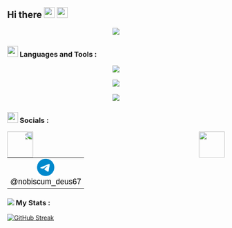 ## Hi there <img src="https://raw.githubusercontent.com/Tarikul-Islam-Anik/Animated-Fluent-Emojis/master/Emojis/Smilies/Zany%20Face.png" width="25" height="25" /> <img src="https://raw.githubusercontent.com/Tarikul-Islam-Anik/Animated-Fluent-Emojis/master/Emojis/Smilies/Green%20Heart.png" width="25" height="25" />
<p align="center">
  <a href="https://www.youtube.com/watch?v=CD-E-LDc384&ab_channel=Metallica">
    <img src="https://user-images.githubusercontent.com/74038190/225813708-98b745f2-7d22-48cf-9150-083f1b00d6c9.gif" width="614"/>
  </a>
</p>

### <img src="https://raw.githubusercontent.com/Tarikul-Islam-Anik/Animated-Fluent-Emojis/master/Emojis/Objects/Hammer%20and%20Wrench.png" width="25" height="25" /> Languages and Tools :
<p align="center">
  <a href="https://skillicons.dev">
    <img src="https://skillicons.dev/icons?i=html,css,sass,js,ts,vue,vite,pinia,vuetify" />
  </a>
</p>
<p align="center">
  <a href="https://skillicons.dev">
    <img src="https://skillicons.dev/icons?i=vscode,obsidian,discord,git" />
  </a>
</p>

<p align="center">
  <img src="https://user-images.githubusercontent.com/74038190/212284158-e840e285-664b-44d7-b79b-e264b5e54825.gif" />
</p>

### <img src="https://raw.githubusercontent.com/Tarikul-Islam-Anik/Animated-Fluent-Emojis/master/Emojis/Smilies/Left%20Speech%20Bubble.png" width="25" height="25" /> Socials :
<img src="https://user-images.githubusercontent.com/74038190/226127923-0e8b7792-7b3c-462b-951b-63c96ba1a5af.gif" width="60" height="60" align="left" style="transform: scaleX(-1)"/>
<img src="https://user-images.githubusercontent.com/74038190/226127923-0e8b7792-7b3c-462b-951b-63c96ba1a5af.gif" width="60" height="60" align="right"/>

<table align="center">
  <tr>
    <td align="center">
      <a href="https://t.me/nobiscum_deus67" style="text-decoration: none;">
        <img src="https://github.com/CLorant/readme-social-icons/raw/main/large/filled/telegram.svg" width="40" height="40" alt="Telegram">
        <br>
        <span style="font-family: Arial, sans-serif; color: #000; font-size: 18px;">@nobiscum_deus67</span>
      </a>
    </td>
  </tr>
</table>

### <img src="https://user-images.githubusercontent.com/74038190/216122041-518ac897-8d92-4c6b-9b3f-ca01dcaf38ee.png" width="25" /> My Stats :
[![GitHub Streak](http://github-readme-streak-stats.herokuapp.com?user=smaylninja&theme=dark&background=000000)](https://git.io/streak-stats)

